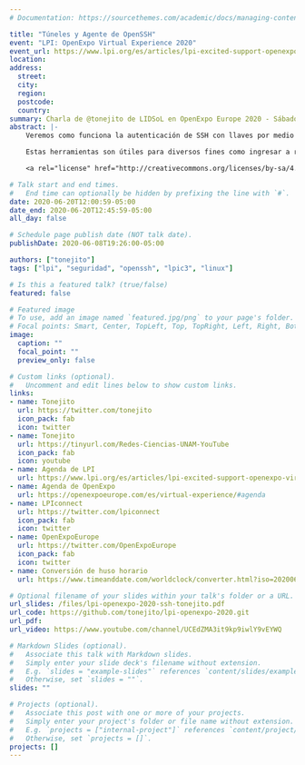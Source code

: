```yaml
---
# Documentation: https://sourcethemes.com/academic/docs/managing-content/

title: "Túneles y Agente de OpenSSH"
event: "LPI: OpenExpo Virtual Experience 2020"
event_url: https://www.lpi.org/es/articles/lpi-excited-support-openexpo-virtual-experience-2020-0
location:
address:
  street:
  city:
  region:
  postcode:
  country:
summary: Charla de @tonejito de LIDSoL en OpenExpo Europe 2020 - Sábado 20 de Junio de 2020 12:00 hrs (CST)
abstract: |-
    Veremos como funciona la autenticación de SSH con llaves por medio de `IdentityFile`, cómo utilizar el _agente de SSH_ y compartirlo con varios equipos de manera anidada por medio de `ForwardAgent` para evitar copiar las llaves SSH. También veremos como exponer y alcanzar servicios internos y externos a través de los _túneles SSH_ con `LocalForward` y `RemoteForward` y por último analizaremos el _proxy SOCKS_ que provee SSH con la opción `DynamicForward`.

    Estas herramientas son útiles para diversos fines como ingresar a recursos internos cuando se opera en el campo, acceder recursos bloqueados utilizando un equipo remoto como intermediario, exfiltrar datos después de una intrusión y en general para la administración de sistemas.

    <a rel="license" href="http://creativecommons.org/licenses/by-sa/4.0/"><img alt="Creative Commons License" style="border-width:0" src="https://i.creativecommons.org/l/by-sa/4.0/88x31.png" /></a>

# Talk start and end times.
#   End time can optionally be hidden by prefixing the line with `#`.
date: 2020-06-20T12:00:59-05:00
date_end: 2020-06-20T12:45:59-05:00
all_day: false

# Schedule page publish date (NOT talk date).
publishDate: 2020-06-08T19:26:00-05:00

authors: ["tonejito"]
tags: ["lpi", "seguridad", "openssh", "lpic3", "linux"]

# Is this a featured talk? (true/false)
featured: false

# Featured image
# To use, add an image named `featured.jpg/png` to your page's folder. 
# Focal points: Smart, Center, TopLeft, Top, TopRight, Left, Right, BottomLeft, Bottom, BottomRight.
image:
  caption: ""
  focal_point: ""
  preview_only: false

# Custom links (optional).
#   Uncomment and edit lines below to show custom links.
links:
- name: Tonejito
  url: https://twitter.com/tonejito
  icon_pack: fab
  icon: twitter
- name: Tonejito
  url: https://tinyurl.com/Redes-Ciencias-UNAM-YouTube
  icon_pack: fab
  icon: youtube
- name: Agenda de LPI
  url: https://www.lpi.org/es/articles/lpi-excited-support-openexpo-virtual-experience-2020-0
- name: Agenda de OpenExpo
  url: https://openexpoeurope.com/es/virtual-experience/#agenda
- name: LPIconnect
  url: https://twitter.com/lpiconnect
  icon_pack: fab
  icon: twitter
- name: OpenExpoEurope
  url: https://twitter.com/OpenExpoEurope
  icon_pack: fab
  icon: twitter
- name: Conversión de huso horario
  url: https://www.timeanddate.com/worldclock/converter.html?iso=20200620T170000&p1=141&p2=155

# Optional filename of your slides within your talk's folder or a URL.
url_slides: /files/lpi-openexpo-2020-ssh-tonejito.pdf
url_code: https://github.com/tonejito/lpi-openexpo-2020.git
url_pdf:
url_video: https://www.youtube.com/channel/UCEdZMA3it9kp9iwlY9vEYWQ

# Markdown Slides (optional).
#   Associate this talk with Markdown slides.
#   Simply enter your slide deck's filename without extension.
#   E.g. `slides = "example-slides"` references `content/slides/example-slides.md`.
#   Otherwise, set `slides = ""`.
slides: ""

# Projects (optional).
#   Associate this post with one or more of your projects.
#   Simply enter your project's folder or file name without extension.
#   E.g. `projects = ["internal-project"]` references `content/project/deep-learning/index.md`.
#   Otherwise, set `projects = []`.
projects: []
---
```

